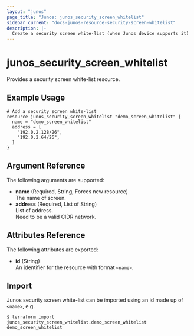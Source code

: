 ```yaml
---
layout: "junos"
page_title: "Junos: junos_security_screen_whitelist"
sidebar_current: "docs-junos-resource-security-screen-whitelist"
description: |-
  Create a security screen white-list (when Junos device supports it)
---
```


# junos_security_screen_whitelist

Provides a security screen white-list resource.

## Example Usage

```hcl
# Add a security screen white-list
resource junos_security_screen_whitelist "demo_screen_whitelist" {
  name = "demo_screen_whitelist"
  address = [
    "192.0.2.128/26",
    "192.0.2.64/26",
  ]
}
```

## Argument Reference

The following arguments are supported:

- **name** (Required, String, Forces new resource)  
  The name of screen.
- **address** (Required, List of String)  
  List of address.  
  Need to be a valid CIDR network.

## Attributes Reference

The following attributes are exported:

- **id** (String)  
  An identifier for the resource with format `<name>`.

## Import

Junos security screen white-list can be imported using an id made up of `<name>`, e.g.

```shell
$ terraform import junos_security_screen_whitelist.demo_screen_whitelist demo_screen_whitelist
```
